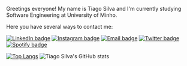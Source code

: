 Greetings everyone! 
My name is Tiago Silva and I'm currently studying Software Engineering at University of Minho. 

Here you have several ways to contact me:

[![LinkedIn badge](https://img.shields.io/badge/LinkedIn-0077B5?style=for-the-badge&logo=linkedin&logoColor=white)](https://www.linkedin.com/in/tiago-silva-48b244248/)
[![Instagram badge](https://img.shields.io/badge/Instagram-E4405F?style=for-the-badge&logo=instagram&logoColor=white)](https://www.instagram.com/surumkata/)
[![Email badge](https://img.shields.io/badge/Microsoft_Outlook-0078D4?style=for-the-badge&logo=microsoft-outlook&logoColor=white)](mailto:a93277@alunos.uminho.pt)
[![Twitter badge](https://img.shields.io/badge/Twitter-1DA1F2?style=for-the-badge&logo=twitter&logoColor=white)](https://twitter.com/imgeremias)
[![Spotify badge](https://img.shields.io/badge/Spotify-1ED760?&style=for-the-badge&logo=spotify&logoColor=white)](https://open.spotify.com/user/1176082548)


[![Top Langs](https://github-readme-stats.vercel.app/api/top-langs/?username=surumkata&layout=compact&theme=vue-dark)](https://github.com/surumkata/github-readme-stats)
![Tiago Silva's GitHub stats](https://github-readme-stats.vercel.app/api?username=surumkata&show_icons=true&theme=vue-dark)

